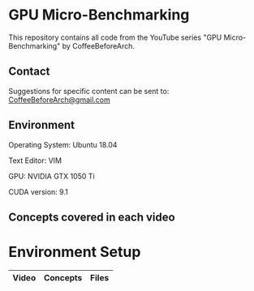 # GPU Micro-Benchmarking
This repository contains all code from the YouTube series "GPU Micro-Benchmarking" by CoffeeBeforeArch.

## Contact

Suggestions for specific content can be sent to: CoffeeBeforeArch@gmail.com

## Environment 
Operating System: Ubuntu 18.04

Text Editor: VIM

GPU: NVIDIA GTX 1050 Ti

CUDA version: 9.1

## Concepts covered in each video
# Environment Setup
| Video | Concepts | Files |
| ----- | -------- | ----- |
